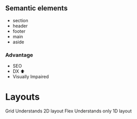 ## Semantic elements

- section
- header
- footer
- main
- aside

### Advantage

- SEO
- DX ⬆️
- Visually Impaired

# Layouts

Grid Understands 2D layout
Flex Understands only 1D layout

